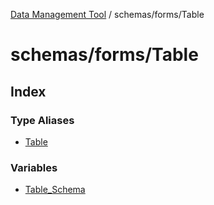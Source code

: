 [Data Management Tool](../../../index.md) / schemas/forms/Table

# schemas/forms/Table

## Index

### Type Aliases

- [Table](type-aliases/Table.md)

### Variables

- [Table\_Schema](variables/Table_Schema.md)
